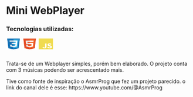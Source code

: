 <div style="display: inline_block"><br>
 <h1>Mini WebPlayer</h1>
<h3>Tecnologias utilizadas:</h3>
<img align="center" alt="Leo-CSS" height="30" width="40" src="https://raw.githubusercontent.com/devicons/devicon/master/icons/css3/css3-original.svg">
<img align="center" alt="Leo-HTML" height="30" width="40" src="https://raw.githubusercontent.com/devicons/devicon/master/icons/html5/html5-original.svg">
<img align="center" alt="Leo-Js" height="30" width="40" src="https://raw.githubusercontent.com/devicons/devicon/master/icons/javascript/javascript-plain.svg">
</div>

##

<p>Trata-se de um Webplayer simples, porém bem elaborado. O projeto conta com 3 músicas podendo ser acrescentado mais.</p>
<p>Tive como fonte de inspiração o AsmrProg que fez um projeto parecido. o link do canal dele é esse: https://www.youtube.com/@AsmrProg</p>
